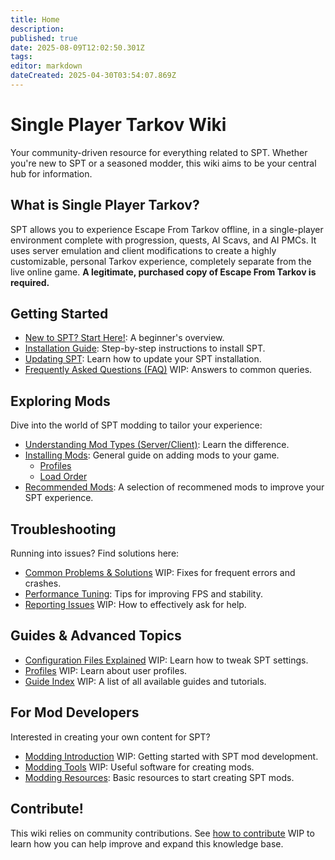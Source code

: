 ```yaml
---
title: Home
description: 
published: true
date: 2025-08-09T12:02:50.301Z
tags: 
editor: markdown
dateCreated: 2025-04-30T03:54:07.869Z
---
```


# Single Player Tarkov Wiki

Your community-driven resource for everything related to SPT. Whether you're new to SPT or a seasoned modder, this wiki aims to be your central hub for information.

## What is Single Player Tarkov?

SPT allows you to experience Escape From Tarkov offline, in a single-player environment complete with progression, quests, AI Scavs, and AI PMCs. It uses server emulation and client modifications to create a highly customizable, personal Tarkov experience, completely separate from the live online game. **A legitimate, purchased copy of Escape From Tarkov is required.**

## Getting Started

- [New to SPT? Start Here!](/Beginners_Guide): A beginner's overview.
- [Installation Guide](/Installation_Guide): Step-by-step instructions to install SPT.
- [Updating SPT](/Updating_SPT): Learn how to update your SPT installation.
- [Frequently Asked Questions (FAQ)](#) WIP: Answers to common queries.

## Exploring Mods

Dive into the world of SPT modding to tailor your experience:

- [Understanding Mod Types (Server/Client)](/Mod_Types): Learn the difference.
- [Installing Mods](/Installing_Mods): General guide on adding mods to your game.
  - [Profiles](https://wiki.sp-tarkov.com/Installing_Mods#profiles)
  - [Load Order](https://wiki.sp-tarkov.com/Installing_Mods#load-order)
- [Recommended Mods](/Recommended_Mods): A selection of recommened mods to improve your SPT experience.

## Troubleshooting

Running into issues? Find solutions here:

- [Common Problems & Solutions](#) WIP: Fixes for frequent errors and crashes.
- [Performance Tuning](/Performance_Tuning): Tips for improving FPS and stability.
- [Reporting Issues](#) WIP: How to effectively ask for help.

## Guides & Advanced Topics

- [Configuration Files Explained](#) WIP: Learn how to tweak SPT settings.
- [Profiles](#) WIP: Learn about user profiles.
- [Guide Index](#) WIP: A list of all available guides and tutorials.

## For Mod Developers

Interested in creating your own content for SPT?

- [Modding Introduction](#) WIP: Getting started with SPT mod development.
- [Modding Tools](#) WIP: Useful software for creating mods.
- [Modding Resources](/Modding_Resources): Basic resources to start creating SPT mods.

## Contribute!

This wiki relies on community contributions. See [how to contribute](#) WIP to learn how you can help improve and expand this knowledge base.